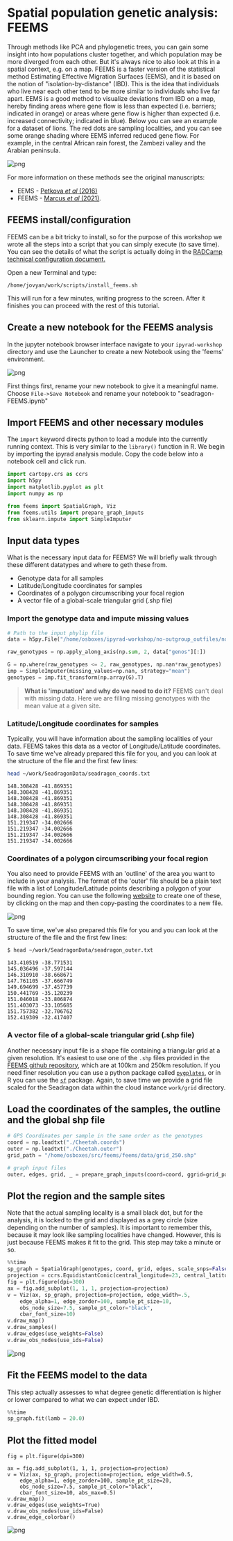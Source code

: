 # Spatial population genetic analysis: **FEEMS**

Through methods like PCA and phylogenetic trees, you can gain some insight into 
how populations cluster together, and which population may be more diverged from 
each other. But it's always nice to also look at this in a spatial context, e.g. 
on a map. FEEMS is a faster version of the statistical method Estimating 
Effective Migration Surfaces (EEMS), and it is based on the notion of 
"isolation-by-distance" (IBD). This is the idea that individuals who live near 
each other tend to be more similar to individuals who live far apart. EEMS is a 
good method to visualize deviations from IBD on a map, hereby finding areas where 
gene flow is less than expected (i.e. barriers; indicated in orange) or areas 
where gene flow is higher than expected (i.e. increased connectivity; indicated 
in blue). Below you can see an example for a dataset of lions. The red dots are 
sampling localities, and you can see some orange shading where EEMS inferred 
reduced gene flow. For example, in the central African rain forest, the Zambezi 
valley and the Arabian peninsula.

![png](images/lions_EEMS.png)

For more information on these methods see the original manuscripts:
* EEMS - [Petkova *et al* (2016)](https://www.nature.com/articles/ng.3464)
* FEEMS - [Marcus *et al* (2021)](https://elifesciences.org/articles/61927).

## FEEMS install/configuration
FEEMS can be a bit tricky to install, so for the purpose of this workshop
we wrote all the steps into a script that you can simply execute (to save
time). You can see the details of what the script is actually doing
in the [RADCamp technical configuration document.](./technical-configuration.html#feems-install-script)

Open a new Terminal and type:
```
/home/jovyan/work/scripts/install_feems.sh
```
This will run for a few minutes, writing progress to the screen. After it finishes
you can proceed with the rest of this tutorial.

## Create a new notebook for the FEEMS analysis
In the jupyter notebook browser interface navigate to your `ipyrad-workshop`
directory and use the Launcher to create a new Notebook using the 'feems' 
environment.

![png](images/jupyter-NewNotebook-feemsEnv.png)

First things first, rename your new notebook to give it a meaningful name. 
Choose `File->Save Notebook` and rename your notebook to "seadragon-FEEMS.ipynb"

## Import FEEMS and other necessary modules
The `import` keyword directs python to load a module into the currently running
context. This is very similar to the `library()` function in R. We begin by
importing the ipyrad analysis module. Copy the code below into a
notebook cell and click run. 

```python
import cartopy.crs as ccrs 
import h5py
import matplotlib.pyplot as plt 
import numpy as np

from feems import SpatialGraph, Viz 
from feems.utils import prepare_graph_inputs 
from sklearn.impute import SimpleImputer 
```

## Input data types
What is the necessary input data for FEEMS? We will briefly walk through these 
different datatypes and where to geth these from.
* Genotype data for all samples
* Latitude/Longitude coordinates for samples
* Coordinates of a polygon circumscribing your focal region
* A vector file of a global-scale triangular grid (.shp file)

### Import the genotype data and impute missing values

```python
# Path to the input phylip file
data = h5py.File("/home/osboxes/ipyrad-workshop/no-outgroup_outfiles/no-outgroup.snps.hdf5")

raw_genotypes = np.apply_along_axis(np.sum, 2, data["genos"][:])

G = np.where(raw_genotypes <= 2, raw_genotypes, np.nan*raw_genotypes)
imp = SimpleImputer(missing_values=np.nan, strategy="mean") 
genotypes = imp.fit_transform(np.array(G).T) 
```

> **What is 'imputation' and why do we need to do it?** FEEMS can't deal with
missing data. Here we are filling missing genotypes with the mean value at
a given site.

### Latitude/Longitude coordinates for samples
Typically, you will have information about the sampling localities of your data. 
FEEMS takes this data as a vector of Longitude/Latitude coordinates. To save time 
we've already prepared this file for you, and you can look at the structure of 
the file and the first few lines:

```bash
head ~/work/SeadragonData/seadragon_coords.txt
```
```
148.308428 -41.869351
148.308428 -41.869351
148.308428 -41.869351
148.308428 -41.869351
148.308428 -41.869351
148.308428 -41.869351
151.219347 -34.002666
151.219347 -34.002666
151.219347 -34.002666
151.219347 -34.002666
```

### Coordinates of a polygon circumscribing your focal region
You also need to provide FEEMS with an 'outline' of the area you want to include 
in your analysis. The format of the 'outer' file should be a plain text file
with a list of Longitude/Latitude points describing a polygon of your bounding
region. You can use the following [website](http://www.birdtheme.org/useful/v3tool.html) to 
create one of these, by clicking on the map and then copy-pasting the coordinates 
to a new file. 

![png](images/FEEMS_outer.png)

To save time, we've also prepared this file for you and you can look at the
structure of the file and the first few lines:

```bash
$ head ~/work/SeadragonData/seadragon_outer.txt
```
```
143.410519 -38.771531
145.036496 -37.597144
146.310910 -38.668671
147.761105 -37.666749
149.694699 -37.457739
150.441769 -35.120239
151.046018 -33.806874
151.403073 -33.105685
151.757382 -32.706762
152.419309 -32.417407
```

### A vector file of a global-scale triangular grid (.shp file)
Another necessary input file is a shape file containing a triangular grid
at a given resolution. It's easiest to use one of the `.shp` files
provided in the [FEEMS github repository](https://github.com/NovembreLab/feems/tree/main/feems/data),
which are at 100km and 250km resolution. If you need finer resolution you can use
a python package called [`pygplates`](https://www.gplates.org/docs/pygplates/),
or in R you can use the [`sf`](https://r-spatial.github.io/sf/) package. Again,
to save time we provide a grid file scaled for the Seadragon data within the
cloud instance `work/grid` directory.

## Load the coordinates of the samples, the outline and the global shp file
```python
# GPS Coordinates per sample in the same order as the genotypes
coord = np.loadtxt("./Cheetah.coords")
outer = np.loadtxt("./Cheetah.outer")
grid_path = "/home/osboxes/src/feems/feems/data/grid_250.shp"

# graph input files
outer, edges, grid, _ = prepare_graph_inputs(coord=coord, ggrid=grid_path, translated=False, buffer=0, outer=outer)
```

## Plot the region and the sample sites
Note that the actual sampling locality is a small black dot, but for the analysis, it is locked to the grid and displayed as a grey circle (size depending on the number of samples). It is important to remember this, because it may look like sampling localities have changed. However, this is just because FEEMS makes it fit to the grid. This step may take a minute or so.

```python
%%time
sp_graph = SpatialGraph(genotypes, coord, grid, edges, scale_snps=False)
projection = ccrs.EquidistantConic(central_longitude=23, central_latitude=8) 
fig = plt.figure(dpi=300) 
ax = fig.add_subplot(1, 1, 1, projection=projection) 
v = Viz(ax, sp_graph, projection=projection, edge_width=.5, 
    edge_alpha=1, edge_zorder=100, sample_pt_size=10, 
    obs_node_size=7.5, sample_pt_color="black", 
    cbar_font_size=10) 
v.draw_map() 
v.draw_samples() 
v.draw_edges(use_weights=False) 
v.draw_obs_nodes(use_ids=False) 
```

![png](images/FEEMS-RegionPlot.png)

## Fit the FEEMS model to the data
This step actually assesses to what degree genetic differentiation is higher or lower compared to what we can expect under IBD. 

```python
%%time 
sp_graph.fit(lamb = 20.0) 
```

## Plot the fitted model
```
fig = plt.figure(dpi=300) 

ax = fig.add_subplot(1, 1, 1, projection=projection) 
v = Viz(ax, sp_graph, projection=projection, edge_width=0.5, 
    edge_alpha=1, edge_zorder=100, sample_pt_size=20, 
    obs_node_size=7.5, sample_pt_color="black", 
    cbar_font_size=10, abs_max=0.5) 
v.draw_map() 
v.draw_edges(use_weights=True) 
v.draw_obs_nodes(use_ids=False) 
v.draw_edge_colorbar() 
```

![png](images/FEEMS-Fitted.png)

